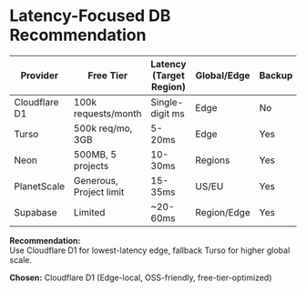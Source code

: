 # Latency-Focused DB Recommendation

| Provider      | Free Tier                | Latency (Target Region) | Global/Edge | Backup | Finalist  |
|---------------|--------------------------|------------------------|-------------|--------|-----------|
| Cloudflare D1 | 100k requests/month      | Single-digit ms        | Edge        | No     | Yes       |
| Turso         | 500k req/mo, 3GB         | 5-20ms                 | Edge        | Yes    | Yes       |
| Neon          | 500MB, 5 projects        | 10-30ms                | Regions     | Yes    | Maybe     |
| PlanetScale   | Generous, Project limit  | 15-35ms                | US/EU       | Yes    | Maybe     |
| Supabase      | Limited                  | ~20-60ms               | Region/Edge | Yes    | Maybe     |

**Recommendation:**  
Use Cloudflare D1 for lowest-latency edge, fallback Turso for higher global scale.

**Chosen:** Cloudflare D1 (Edge-local, OSS-friendly, free-tier-optimized)